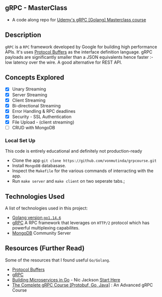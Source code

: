 ## gRPC - MasterClass
- A code along repo for [Udemy's gRPC [Golang] Masterclass course](https://www.udemy.com/course/grpc-golang/)

## Description
`gRPC` is a `RPC` framework developed by Google for building high performance APIs. It's uses [Protocol Buffers](https://developers.google.com/protocol-buffers) as the interface definition language. gRPC payloads are significantly smaller than a JSON equivalents hence faster :- low latency over the wire. A good alternative for REST API. 

## Concepts Explored
- [x] Unary Streaming 
- [x] Server Streaming
- [x] Client Streaming  
- [x] Bi-directional Streaming 
- [x] Error Handling & RPC deadlines
- [x] Security - SSL Authentication
- [x] File Upload - (client streaming)
- [ ] CRUD with MongoDB 

### Local Set Up
This code is entirely educational and definitely not production-ready 
+ Clone the app `git clone https://github.com/vonmutinda/grpcourse.git` 
+ Install `MongoDB` databasase. 
+ Inspect the `Makefile` for the various commands of interracting with the app. 
+ Run `make server` and `make client` on two seperate tabs.;


## Technologies Used 
A list of technologies used in this project:
- [Golang version `go1.14.6`](https://golang.org) 
- [gRPC](https://github.com/grpc/grpc-go) A RPC framework that leverages on `HTTP/2` protocol which has powerful multiplexing capabilites.
- [MongoDB](https://www.mongodb.com/try/download/community) Community Server

## Resources (Further Read)
Some of the resources that I found useful `Go/Golang`. 
- [Protocol Buffers](https://developers.google.com/protocol-buffers)
- [gRPC](https://grpc.io/)
- [Building Microservices in Go](https://www.youtube.com/playlist?list=PLmD8u-IFdreyh6EUfevBcbiuCKzFk0EW_) - Nic Jackson [Start Here](https://www.youtube.com/watch?v=pMgty_RYIOc&list=PLmD8u-IFdreyh6EUfevBcbiuCKzFk0EW_&index=14&t=0s)
- [The Complete gRPC Course [Protobuf, Go, Java]](https://www.youtube.com/playlist?list=PLy_6D98if3UJd5hxWNfAqKMr15HZqFnqf) : An Advanced gRPC Course
